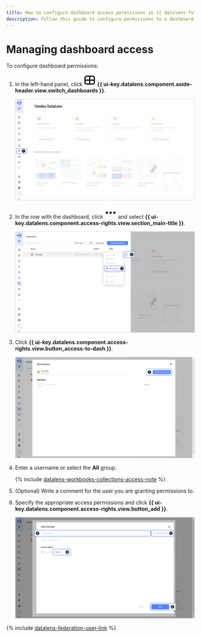 ```yaml
---
title: How to configure dashboard access permissions in {{ datalens-full-name }}
description: Follow this guide to configure permissions to a dashboard.
---
```


# Managing dashboard access

To configure dashboard permissions:

1. In the left-hand panel, click ![image](../../../_assets/console-icons/layout-cells-large.svg) **{{ ui-key.datalens.component.aside-header.view.switch_dashboards }}**.
   
   ![screen01](../../../_assets/datalens/operations/dashboard/manage-access/screen01.png)

1. In the row with the dashboard, click ![image](../../../_assets/console-icons/ellipsis.svg) and select **{{ ui-key.datalens.component.access-rights.view.section_main-title }}**.

   ![screen02](../../../_assets/datalens/operations/dashboard/manage-access/screen02.png)

1. Click **{{ ui-key.datalens.component.access-rights.view.button_access-to-dash }}**.

   ![screen03](../../../_assets/datalens/operations/dashboard/manage-access/screen03.png)

1. Enter a username or select the **All** group.


   {% include [datalens-workbooks-collections-access-note](../../../_includes/datalens/operations/datalens-workbooks-collections-access-note.md) %}


1. (Optional) Write a comment for the user you are granting permissions to.
1. Specify the appropriate access permissions and click **{{ ui-key.datalens.component.access-rights.view.button_add }}**.

   ![screen04](../../../_assets/datalens/operations/dashboard/manage-access/screen04.png)


{% include [datalens-federation-user-link](../../../_includes/datalens/datalens-federation-user-link.md) %}

